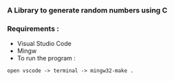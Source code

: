 

### A Library to generate random numbers using C 

### Requirements :
+ Visual Studio Code
+ Mingw
+ To run the program : 
~~~
open vscode -> terminal -> mingw32-make .
~~~
